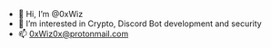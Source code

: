 - 👋 Hi, I’m @0xWiz
- 👀 I’m interested in Crypto, Discord Bot development and security
- 📫 0xWiz0x@protonmail.com

<!---
0xWiz/0xWiz is a ✨ special ✨ repository because its `README.md` (this file) appears on your GitHub profile.
You can click the Preview link to take a look at your changes.
--->
